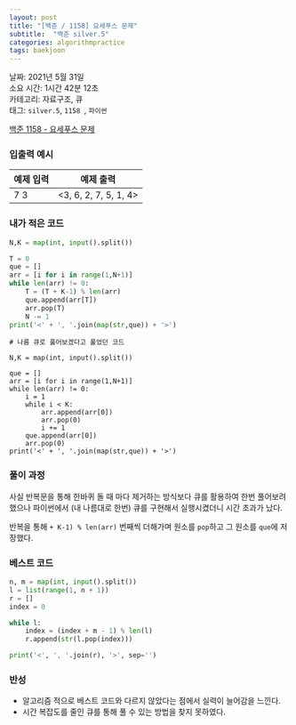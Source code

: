 ```yaml
---
layout: post
title: "[백준 / 1158] 요세푸스 문제"
subtitle:  "백준 silver.5"
categories: algorithmpractice
tags: baekjoon
---
```


날짜: 2021년 5월 31일  
소요 시간: 1시간 42분 12초  
카테고리: 자료구조, 큐  
태그: `silver.5`, `1158 `, `파이썬`   


[백준 1158 - 요세푸스 문제](https://www.acmicpc.net/problem/1158)

### 입출력 예시  

|예제 입력|예제 출력|
|---|---|
|7 3|<3, 6, 2, 7, 5, 1, 4>|

  
### 내가 적은 코드

```python
N,K = map(int, input().split())

T = 0
que = []
arr = [i for i in range(1,N+1)]
while len(arr) != 0:
    T = (T + K-1) % len(arr)
    que.append(arr[T])
    arr.pop(T)
    N -= 1
print('<' + ', '.join(map(str,que)) + '>')
```
  
```
# 나름 큐로 풀어보겠다고 풀었던 코드  

N,K = map(int, input().split())

que = []
arr = [i for i in range(1,N+1)]
while len(arr) != 0:
    i = 1
    while i < K:
        arr.append(arr[0])
        arr.pop(0)
        i += 1
    que.append(arr[0])
    arr.pop(0)
print('<' + ', '.join(map(str,que)) + '>')
```

### 풀이 과정  

사실 반복문을 통해 한바퀴 돌 때 마다 제거하는 방식보다 큐를 활용하여 한번 풀어보려 했으나 파이썬에서 (내 나름대로 한번) 큐를 구현해서 실행시켰더니 시간 초과가 났다.  
  
반복을 통해 `+ K-1) % len(arr)` 번째씩 더해가며 원소를 `pop`하고 그 원소를 `que`에 저장했다.
  
### 베스트 코드

```python
n, m = map(int, input().split())
l = list(range(1, n + 1))
r = []
index = 0

while l:
    index = (index + m - 1) % len(l)
    r.append(str(l.pop(index)))

print('<', ', '.join(r), '>', sep='')
```

### 반성

- 알고리즘 적으로 베스트 코드와 다르지 않았다는 점에서 실력이 늘어감을 느낀다.  
- 시간 복잡도를 줄인 큐를 통해 풀 수 있는 방법을 찾지 못하였다.
